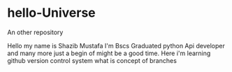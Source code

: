 # hello-Universe
An other repository

Hello my name is Shazib Mustafa 
I'm Bscs Graduated 
python Api developer and many more just a begin of might be a good time.
Here i'm learning github version control system what is concept of branches
